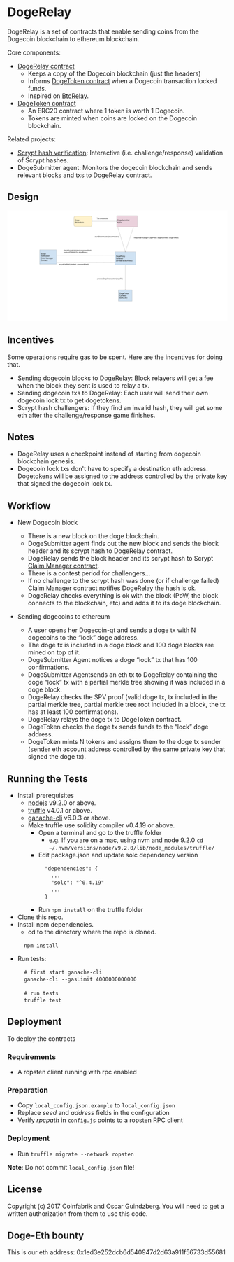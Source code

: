 # DogeRelay

DogeRelay is a set of contracts that enable sending coins from the Dogecoin blockchain to ethereum blockchain.

Core components:
* [DogeRelay contract](contracts/DogeRelay.sol)
  * Keeps a copy of the Dogecoin blockchain (just the headers)
  * Informs [DogeToken contract](contracts/token/DogeToken.sol) when a Dogecoin transaction locked funds.
  * Inspired on [BtcRelay](https://github.com/ethereum/btcrelay).
* [DogeToken contract](contracts/token/DogeToken.sol)
  * An ERC20 contract where 1 token is worth 1 Dogecoin.
  * Tokens are minted when coins are locked on the Dogecoin blockchain.

Related projects:

* [Scrypt hash verification](https://github.com/TrueBitFoundation/scrypt-interactive): Interactive (i.e. challenge/response) validation of Scrypt hashes.
* DogeSubmitter agent: Monitors the dogecoin blockchain and sends relevant blocks and txs to DogeRelay contract.


## Design

![Design](./design.png)


## Incentives

Some operations require gas to be spent. Here are the incentives for doing that.

* Sending dogecoin blocks to DogeRelay: Block relayers will get a fee when the block they sent is used to relay a tx.
* Sending dogecoin txs to DogeRelay: Each user will send their own dogecoin lock tx to get dogetokens.
* Scrypt hash challengers: If they find an invalid hash, they will get some eth after the challenge/response game finishes.



## Notes

* DogeRelay uses a checkpoint instead of starting from dogecoin blockchain genesis.
* Dogecoin lock txs don't have to specify a destination eth address. Dogetokens will be assigned to the address controlled by the private key that signed the dogecoin lock tx.

## Workflow
* New Dogecoin block
  * There is a new block on the doge blockchain.
  * DogeSubmitter agent finds out the new block and sends the block header and its scrypt hash to DogeRelay contract.
  * DogeRelay sends the block header and its scrypt hash to Scrypt [Claim Manager contract](https://github.com/TrueBitFoundation/scrypt-interactive/blob/master/contracts/claimManager.sol).
  * There is a contest period for challengers…
  * If no challenge to the scrypt hash was done (or if challenge failed) Claim Manager contract notifies DogeRelay the hash is ok.
  * DogeRelay checks everything is ok with the block (PoW, the block connects to the blockchain, etc) and adds it to its doge blockchain.

* Sending dogecoins to ethereum
  * A user opens her Dogecoin-qt and sends a doge tx with N dogecoins to the “lock” doge address.
  * The doge tx is included in a doge block and 100 doge blocks are mined on top of it.
  * DogeSubmitter Agent notices a doge “lock” tx that has 100 confirmations.
  * DogeSubmitter Agentsends an eth tx to DogeRelay containing the doge “lock” tx with a partial merkle tree showing it was included in a doge block.
  * DogeRelay checks the SPV proof (valid doge tx, tx included in the partial merkle tree, partial merkle tree root included in a block, the tx has at least 100 confirmations).
  * DogeRelay relays the doge tx to DogeToken contract.
  * DogeToken checks the doge tx sends funds to the “lock” doge address.
  * DogeToken mints N tokens and assigns them to the doge tx sender (sender eth account address controlled by the same private key that signed the doge tx).


## Running the Tests

* Install prerequisites
  * [nodejs](https://nodejs.org) v9.2.0 or above.
  * [truffle](http://truffleframework.com/) v4.0.1 or above.
  * [ganache-cli](https://github.com/trufflesuite/ganache-cli) v6.0.3 or above.
  * Make truffle use solidity compiler v0.4.19 or above.
    * Open a terminal and go to the truffle folder
      * e.g. If you are on a mac, using nvm and node 9.2.0 `cd ~/.nvm/versions/node/v9.2.0/lib/node_modules/truffle/`
    * Edit package.json and update solc dependency version
      ```
        "dependencies": {
          ...
          "solc": "^0.4.19"
          ...
        }
      ```
    * Run `npm install` on the truffle folder
* Clone this repo.
* Install npm dependencies.
  * cd to the directory where the repo is cloned.
  ```
    npm install
  ```
* Run tests:
  ```
    # first start ganache-cli
    ganache-cli --gasLimit 4000000000000

    # run tests
    truffle test
  ```

## Deployment

To deploy the contracts

### Requirements

* A ropsten client running with rpc enabled

### Preparation

* Copy `local_config.json.example` to `local_config.json`
* Replace _seed_ and _address_ fields in the configuration
* Verify _rpcpath_ in `config.js` points to a ropsten RPC client

### Deployment

* Run `truffle migrate --network ropsten`

**Note**: Do not commit `local_config.json` file!

## License

Copyright (c) 2017 Coinfabrik and Oscar Guindzberg. You will need to get a written authorization from them to use this code.

## Doge-Eth bounty
This is our eth address: 0x1ed3e252dcb6d540947d2d63a911f56733d55681
